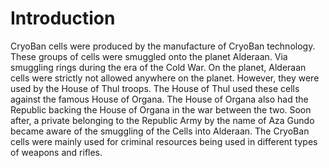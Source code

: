 # Introduction

CryoBan cells were produced by the manufacture of CryoBan technology.
These groups of cells were smuggled onto the planet Alderaan.
Via smuggling rings during the era of the Cold War.
On the planet, Alderaan cells were strictly not allowed anywhere on the planet.
However, they were used by the House of Thul troops.
The House of Thul used these cells against the famous House of Organa.
The House of Organa also had the Republic backing the House of Organa in the war between the two.
Soon after, a private belonging to the Republic Army by the name of Aza Gundo became aware of the smuggling of the Cells into Alderaan.
The CryoBan cells were mainly used for criminal resources being used in different types of weapons and rifles.

